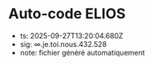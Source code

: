 # Auto-code ELIOS
- ts: 2025-09-27T13:20:04.680Z
- sig: ∞.je.toi.nous.432.528
- note: fichier généré automatiquement